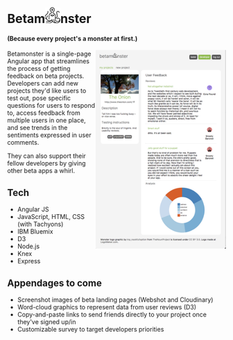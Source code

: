 <!-- ![screenshot](./client/images/betamonster_devdash.jpg) -->
# Betam<img src="client/images/monster.png" width="35" alt="logo">nster

#### (Because every project's a monster at first.)
<img src="client/images/betamonster_devdash.jpg" width="300" align="right" alt="dashboard-image">

Betamonster is a single-page Angular app that streamlines the process of getting feedback on beta projects. Developers can add new projects they'd like users to test out, pose specific questions for users to respond to, access feedback from multiple users in one place, and see trends in the sentiments expressed in user comments.

They can also support their fellow developers by giving other beta apps a whirl.


## Tech
* Angular JS
* JavaScript, HTML, CSS (with Tachyons)
* IBM Bluemix
* D3
* Node.js
* Knex
* Express

## Appendages to come
* Screenshot images of beta landing pages (Webshot and Cloudinary)
* Word-cloud graphics to represent data from user reviews (D3)
* Copy-and-paste links to send friends directly to your project once they've signed up/in
* Customizable survey to target developers priorities
